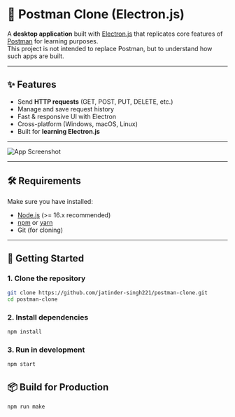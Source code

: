 # 📨 Postman Clone (Electron.js)

A **desktop application** built with [Electron.js](https://www.electronjs.org/) that replicates core features of [Postman](https://www.postman.com/) for learning purposes.  
This project is not intended to replace Postman, but to understand how such apps are built.

---

## ✨ Features
-  Send **HTTP requests** (GET, POST, PUT, DELETE, etc.)
-  Manage and save request history
-  Fast & responsive UI with Electron
-  Cross-platform (Windows, macOS, Linux)
-  Built for **learning Electron.js**

---
![App Screenshot](./appshort-124230.png)

---

## 🛠️ Requirements
Make sure you have installed:
- [Node.js](https://nodejs.org/) (>= 16.x recommended)
- [npm](https://www.npmjs.com/) or [yarn](https://yarnpkg.com/)
- Git (for cloning)

---

## 🚀 Getting Started

### 1. Clone the repository
```bash
git clone https://github.com/jatinder-singh221/postman-clone.git
cd postman-clone
```

### 2. Install dependencies
```bash
npm install
```

### 3. Run in development
```bash
npm start
```

## 📦 Build for Production
```bash
npm run make
```

